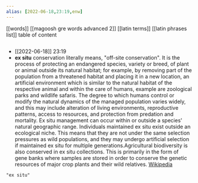 ```yaml
---
alias: [2022-06-18,23:19,enw]
---
```

[[words]] [[magoosh gre words advanced 2]] [[latin terms]] [[latin phrases list]]
table of content
```toc
```

- [[2022-06-18]] 23:19
- **ex situ** conservation literally means, "off-site conservation". It is the process of protecting an endangered species, variety or breed, of plant or animal outside its natural habitat; for example, by removing part of the population from a threatened habitat and placing it in a new location, an artificial environment which is similar to the natural habitat of the respective animal and within the care of humans, example are zoological parks and wildlife safaris. The degree to which humans control or modify the natural dynamics of the managed population varies widely, and this may include alteration of living environments, reproductive patterns, access to resources, and protection from predation and mortality. Ex situ management can occur within or outside a species' natural geographic range. Individuals maintained ex situ exist outside an ecological niche. This means that they are not under the same selection pressures as wild populations, and they may undergo artificial selection if maintained ex situ for multiple generations.Agricultural biodiversity is also conserved in ex situ collections. This is primarily in the form of gene banks where samples are stored in order to conserve the genetic resources of major crop plants and their wild relatives.
[Wikipedia](https://en.wikipedia.org/wiki/Ex%20situ%20conservation)
```query
"ex situ"
```